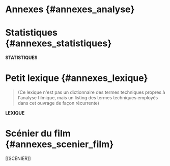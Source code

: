 # Annexes {#annexes_analyse}

# Statistiques {#annexes_statistiques}

__STATISTIQUES__

# Petit lexique {#annexes_lexique}

> (Ce lexique n'est pas un dictionnaire des termes techniques propres à l'analyse filmique, mais un listing des termes techniques employés dans cet ouvrage de façon récurrente)

__LEXIQUE__

# Scénier du film {#annexes_scenier_film}

[[SCENIER]]
